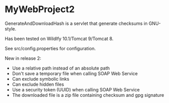 # MyWebProject2

GenerateAndDownloadHash is a servlet that generate checksums in GNU-style.

Has been tested on Wildlfy 10.1/Tomcat 9/Tomcat 8.

See src/config.properties for configuration.

New in release 2:

- Use a relative path instead of an absolute path
- Don't save a temporary file when calling SOAP Web Service
- Can exclude symbolic links
- Can exclude hidden files
- Use a security token (UUID) when calling SOAP Web Service
- The downloaded file is a zip file containing checksum and gpg signature
